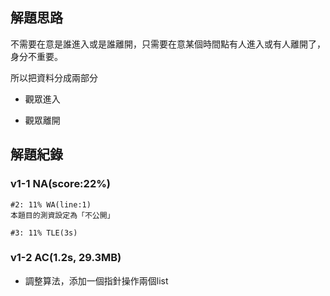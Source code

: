 ## 解題思路

不需要在意是誰進入或是誰離開，只需要在意某個時間點有人進入或有人離開了，身分不重要。

所以把資料分成兩部分

- 觀眾進入

- 觀眾離開



## 解題紀錄

### v1-1 NA(score:22%)

```textile
#2: 11% WA(line:1)
本題目的測資設定為「不公開」

#3: 11% TLE(3s)
```

### v1-2 AC(1.2s, 29.3MB)

- 調整算法，添加一個指針操作兩個list











